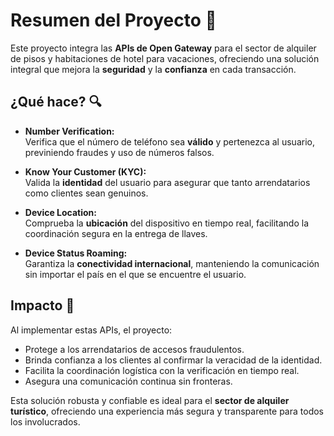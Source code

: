 # Resumen del Proyecto 🚀

Este proyecto integra las **APIs de Open Gateway** para el sector de alquiler de pisos y habitaciones de hotel para vacaciones, ofreciendo una solución integral que mejora la **seguridad** y la **confianza** en cada transacción.

## ¿Qué hace? 🔍

- **Number Verification:**  
  Verifica que el número de teléfono sea **válido** y pertenezca al usuario, previniendo fraudes y uso de números falsos.

- **Know Your Customer (KYC):**  
  Valida la **identidad** del usuario para asegurar que tanto arrendatarios como clientes sean genuinos.

- **Device Location:**  
  Comprueba la **ubicación** del dispositivo en tiempo real, facilitando la coordinación segura en la entrega de llaves.

- **Device Status Roaming:**  
  Garantiza la **conectividad internacional**, manteniendo la comunicación sin importar el país en el que se encuentre el usuario.

## Impacto 🌟

Al implementar estas APIs, el proyecto:
- Protege a los arrendatarios de accesos fraudulentos.
- Brinda confianza a los clientes al confirmar la veracidad de la identidad.
- Facilita la coordinación logística con la verificación en tiempo real.
- Asegura una comunicación continua sin fronteras.

Esta solución robusta y confiable es ideal para el **sector de alquiler turístico**, ofreciendo una experiencia más segura y transparente para todos los involucrados.
